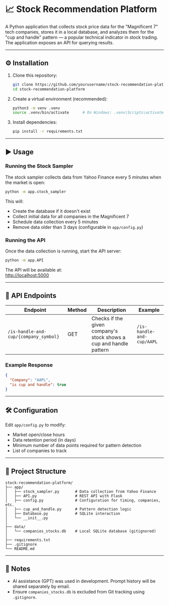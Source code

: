 
# 📈 Stock Recommendation Platform

A Python application that collects stock price data for the "Magnificent 7" tech companies, stores it in a local database, and analyzes them for the "cup and handle" pattern — a popular technical indicator in stock trading. The application exposes an API for querying results.

---

## ⚙️ Installation

1. Clone this repository:

   ```bash
   git clone https://github.com/yourusername/stock-recommendation-platform.git
   cd stock-recommendation-platform
   ```

2. Create a virtual environment (recommended):

   ```bash
   python3 -m venv .venv
   source .venv/bin/activate      # On Windows: .venv\Scripts\activate
   ```

3. Install dependencies:

   ```bash
   pip install -r requirements.txt
   ```

---

## ▶️ Usage

### Running the Stock Sampler

The stock sampler collects data from Yahoo Finance every 5 minutes when the market is open:

```bash
python -m app.stock_sampler
```

This will:

- Create the database if it doesn't exist
- Collect initial data for all companies in the Magnificent 7
- Schedule data collection every 5 minutes
- Remove data older than 3 days (configurable in `app/config.py`)

### Running the API

Once the data collection is running, start the API server:

```bash
python -m app.API
```

The API will be available at:  
[http://localhost:5000](http://localhost:5000)

---

## 🔌 API Endpoints

| Endpoint | Method | Description | Example |
|---------|--------|-------------|---------|
| `/is-handle-and-cup/{company_symbol}` | GET | Checks if the given company's stock shows a cup and handle pattern | `/is-handle-and-cup/AAPL` |

### Example Response

```json
{
  "Company": "AAPL",
  "is cup and handle": true
}
```

---

## 🛠 Configuration

Edit `app/config.py` to modify:

- Market open/close hours
- Data retention period (in days)
- Minimum number of data points required for pattern detection
- List of companies to track

---

## 📁 Project Structure

```
stock-recommendation-platform/
├── app/
│   ├── stock_sampler.py       # Data collection from Yahoo Finance
│   ├── API.py                 # REST API with Flask
│   ├── config.py              # Configuration for timing, companies, etc.
│   ├── cup_and_handle.py      # Pattern detection logic
│   ├── Database.py            # SQLite interaction
│   └── __init__.py
│
├── data/
│   └── companies_stocks.db    # Local SQLite database (gitignored)
│
├── requirements.txt
├── .gitignore
└── README.md
```

---

## 🧠 Notes

- AI assistance (GPT) was used in development. Prompt history will be shared separately by email.
- Ensure `companies_stocks.db` is excluded from Git tracking using `.gitignore`.

